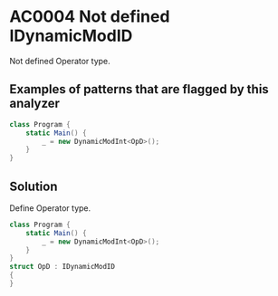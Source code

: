 # AC0004 Not defined IDynamicModID

Not defined Operator type.

## Examples of patterns that are flagged by this analyzer

```cs
class Program {
    static Main() {
        _ = new DynamicModInt<OpD>();
    }
}
```

## Solution

Define Operator type.

```cs
class Program {
    static Main() {
        _ = new DynamicModInt<OpD>();
    }
}
struct OpD : IDynamicModID
{
}
```